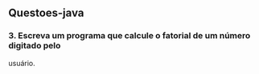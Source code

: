 ## Questoes-java

### 3. Escreva um programa que calcule o fatorial de um número digitado pelo
usuário.
